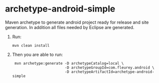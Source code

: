 archetype-android-simple
========================

Maven archetype to generate android project ready for release and site generation.
In addition all files needed by Eclipse are generated.

1. Run:

    `mvn clean install`

2. Then you are able to run:

        mvn archetype:generate -D archetypeCatalog=local \
                               -D archetypeGroupId=com.fleurey.android \
                               -D archetypeArtifactId=archetype-android-simple